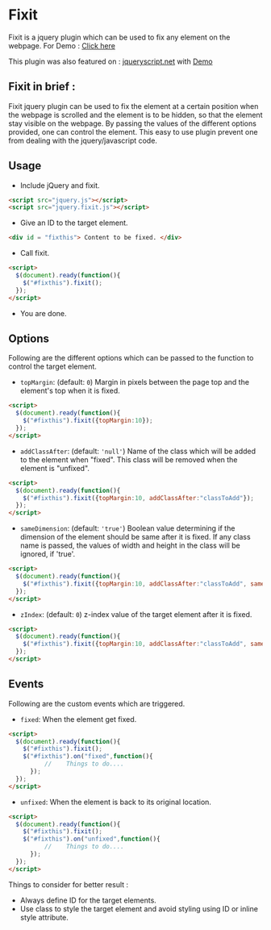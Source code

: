 # Fixit

Fixit is a jquery plugin which can be used to fix any element on the webpage.
For Demo : [Click here](http://itsprakash87.github.io/demo/fixit/index.html)

This plugin was also featured on : [jqueryscript.net](http://www.jqueryscript.net/other/jQuery-Plugin-To-Fix-Any-Elements-On-The-Top-Fixit.html) with [Demo](http://www.jqueryscript.net/demo/jQuery-Plugin-To-Fix-Any-Elements-On-The-Top-Fixit/)

## Fixit in brief : 

Fixit jquery plugin can be used to fix the element at a certain position when the webpage is scrolled and the element is to be hidden, so that the element stay visible on the webpage.
By passing the values of the different options provided, one can control the element.
This easy to use plugin prevent one from dealing with the jquery/javascript code.

## Usage

- Include jQuery and fixit.

```html
<script src="jquery.js"></script>
<script src="jquery.fixit.js"></script>
```

- Give an ID to the target element.

```html
<div id = "fixthis"> Content to be fixed. </div>
```

- Call fixit.

```html
<script>
  $(document).ready(function(){
    $("#fixthis").fixit();
  });
</script>
```

- You are done.

## Options

Following are the different options which can be passed to the function to control the target element.

- `topMargin`: (default: `0`) Margin in pixels between the page top and the element's top when it is fixed.

```html
<script>
  $(document).ready(function(){
    $("#fixthis").fixit({topMargin:10});
  });
</script>
```

- `addClassAfter`: (default: `'null'`) Name of the class which will be added to the element when "fixed". This class will be removed when the element is "unfixed".

```html
<script>
  $(document).ready(function(){
    $("#fixthis").fixit({topMargin:10, addClassAfter:"classToAdd"});
  });
</script>
```

- `sameDimension`: (default: `'true'`) Boolean value determining if the dimension of the element should be same after it is fixed. If any class name is passed, the values of width and height in the class will be ignored, if 'true'.

```html
<script>
  $(document).ready(function(){
    $("#fixthis").fixit({topMargin:10, addClassAfter:"classToAdd", sameDimension:true});
  });
</script>
```

- `zIndex`: (default: `0`) z-index value of the target element after it is fixed.

```html
<script>
  $(document).ready(function(){
    $("#fixthis").fixit({topMargin:10, addClassAfter:"classToAdd", sameDimension:true, zIndex : 50});
  });
</script>
```

## Events

Following are the custom events which are triggered.

- `fixed`: When the element get fixed.

```html
<script>
  $(document).ready(function(){
    $("#fixthis").fixit();
    $("#fixthis").on("fixed",function(){
		  // 	Things to do....
	  });
  });
</script>
```

- `unfixed`: When the element is back to its original location.

```html
<script>
  $(document).ready(function(){
    $("#fixthis").fixit();
    $("#fixthis").on("unfixed",function(){
		  // 	Things to do....
	  });
  });
</script>
```

Things to consider for better result :

- Always define ID for the target elements.
- Use class to style the target element and avoid styling using ID or inline style attribute. 


